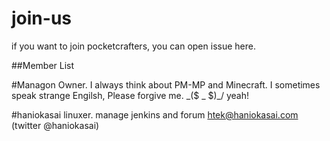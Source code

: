 # join-us
if you want to join pocketcrafters, you can open issue here.

##Member List

#Managon
Owner. I always think about PM-MP and Minecraft.
I sometimes speak strange Engilsh, Please forgive me. \_($ _ $)_/ yeah!

#haniokasai
linuxer. manage jenkins and forum
htek@haniokasai.com (twitter @haniokasai)
